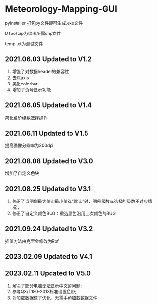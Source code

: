 # Meteorology-Mapping-GUI

pyinstaller 打包py文件即可生成.exe文件

DTool.zip为绘图所需shp文件

temp.txt为测试文件

## 2021.06.03 Updated to V1.2
1. 增强了对数据header的兼容性
2. 去除axis
3. 美化colorbar
4. 增加了负号显示功能
## 2021.06.05 Updated to V1.4
简化色阶级数选择操作
## 2021.06.11 Updated to V1.5
提高图像分辨率为300dpi
## 2021.08.08 Updated to V3.0
增加了自定义色块
## 2021.08.25 Updated to V3.1
1. 修正了当图例最大值和最小值选“默认”时，图例级数与选择的级数不对应情况；
2. 修正了自定义颜色BUG：重选颜色沿用上次颜色的BUG
## 2021.09.24 Updated to V3.2
插值方法由克里金修改为Rbf
## 2023.02.09 Updated to V4.1
## 2023.02.11 Updated to V5.0
1. 解决了部分电脑无法显示中文的问题;
2. 参考QX/T180-2013标准设置色带;
3. 对加载数据做了优化，无需手动加载数据文件
